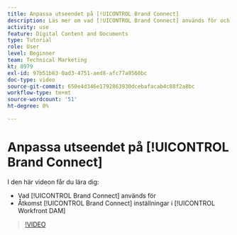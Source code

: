 ```yaml
---
title: Anpassa utseendet på [!UICONTROL Brand Connect]
description: Läs mer om vad [!UICONTROL Brand Connect] används för och hur du får åtkomst [!UICONTROL Brand Connect] inställningar i [!UICONTROL Workfront DAM].
activity: use
feature: Digital Content and Documents
type: Tutorial
role: User
level: Beginner
team: Technical Marketing
kt: 8979
exl-id: 97b51b63-0ad3-4751-aed8-afc77a9560bc
doc-type: video
source-git-commit: 650e4d346e1792863930dcebafacab4c88f2a8bc
workflow-type: tm+mt
source-wordcount: '51'
ht-degree: 0%

---
```


# Anpassa utseendet på [!UICONTROL Brand Connect]

I den här videon får du lära dig:

* Vad [!UICONTROL Brand Connect] används för
* Åtkomst [!UICONTROL Brand Connect] inställningar i [!UICONTROL Workfront DAM]

>[!VIDEO](https://video.tv.adobe.com/v/335241/?quality=12&learn=on)
